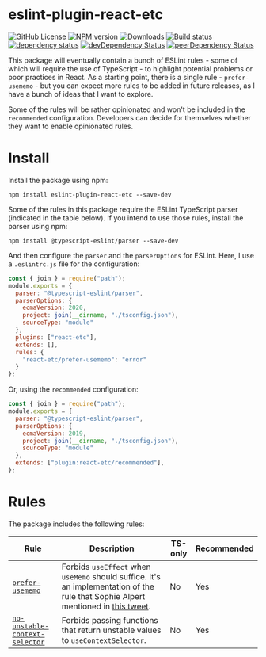 # eslint-plugin-react-etc

[![GitHub License](https://img.shields.io/badge/license-MIT-blue.svg)](https://github.com/cartant/eslint-plugin-react-etc/blob/master/LICENSE)
[![NPM version](https://img.shields.io/npm/v/eslint-plugin-react-etc.svg)](https://www.npmjs.com/package/eslint-plugin-react-etc)
[![Downloads](http://img.shields.io/npm/dm/eslint-plugin-react-etc.svg)](https://npmjs.org/package/eslint-plugin-react-etc)
[![Build status](https://img.shields.io/circleci/build/github/cartant/eslint-plugin-react-etc?token=20f3b6ffe059060341ce06b96fe1e94a94e145ab)](https://app.circleci.com/pipelines/github/cartant)
[![dependency status](https://img.shields.io/david/cartant/eslint-plugin-react-etc.svg)](https://david-dm.org/cartant/eslint-plugin-react-etc)
[![devDependency Status](https://img.shields.io/david/dev/cartant/eslint-plugin-react-etc.svg)](https://david-dm.org/cartant/eslint-plugin-react-etc#info=devDependencies)
[![peerDependency Status](https://img.shields.io/david/peer/cartant/eslint-plugin-react-etc.svg)](https://david-dm.org/cartant/eslint-plugin-react-etc#info=peerDependencies)

This package will eventually contain a bunch of ESLint rules - some of which will require the use of TypeScript - to highlight potential problems or poor practices in React. As a starting point, there is a single rule - `prefer-usememo` - but you can expect more rules to be added in future releases, as I have a bunch of ideas that I want to explore.

Some of the rules will be rather opinionated and won't be included in the `recommended` configuration. Developers can decide for themselves whether they want to enable opinionated rules.

# Install

Install the package using npm:

```
npm install eslint-plugin-react-etc --save-dev
```

Some of the rules in this package require the ESLint TypeScript parser (indicated in the table below). If you intend to use those rules, install the parser using npm:

```
npm install @typescript-eslint/parser --save-dev
```

And then configure the `parser` and the `parserOptions` for ESLint. Here, I use a `.eslintrc.js` file for the configuration:

```js
const { join } = require("path");
module.exports = {
  parser: "@typescript-eslint/parser",
  parserOptions: {
    ecmaVersion: 2020,
    project: join(__dirname, "./tsconfig.json"),
    sourceType: "module"
  },
  plugins: ["react-etc"],
  extends: [],
  rules: {
    "react-etc/prefer-usememo": "error"
  }
};
```

Or, using the `recommended` configuration:

```js
const { join } = require("path");
module.exports = {
  parser: "@typescript-eslint/parser",
  parserOptions: {
    ecmaVersion: 2019,
    project: join(__dirname, "./tsconfig.json"),
    sourceType: "module"
  },
  extends: ["plugin:react-etc/recommended"],
};
```

# Rules

The package includes the following rules:

| Rule | Description | TS-only | Recommended |
| --- | --- | --- | --- |
| [`prefer-usememo`](https://github.com/cartant/eslint-plugin-react-etc/blob/main/docs/rules/prefer-usememo.md) | Forbids `useEffect` when `useMemo` should suffice. It's an implementation of the rule that Sophie Alpert mentioned in [this tweet](https://twitter.com/sophiebits/status/1293710971274289152). | No | Yes |
| [`no-unstable-context-selector`](https://github.com/cartant/eslint-plugin-react-etc/blob/main/docs/rules/no-unstable-context-selector.md) | Forbids passing functions that return unstable values to `useContextSelector`. | No | Yes |

